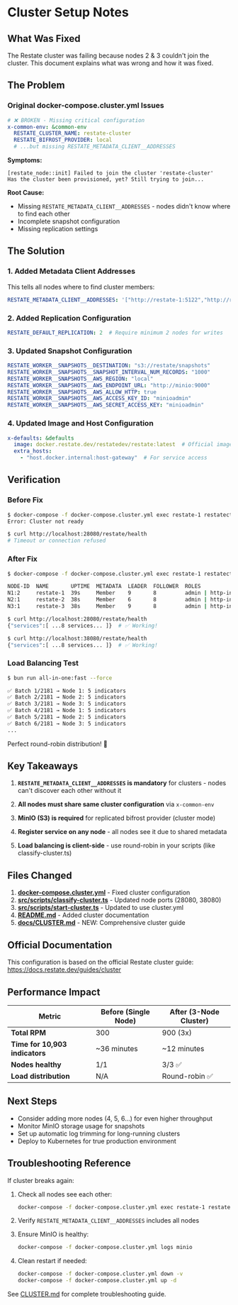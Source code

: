# Cluster Setup Notes

## What Was Fixed

The Restate cluster was failing because nodes 2 & 3 couldn't join the cluster. This document explains what was wrong and how it was fixed.

## The Problem

### Original docker-compose.cluster.yml Issues

```yaml
# ❌ BROKEN - Missing critical configuration
x-common-env: &common-env
  RESTATE_CLUSTER_NAME: restate-cluster
  RESTATE_BIFROST_PROVIDER: local
  # ...but missing RESTATE_METADATA_CLIENT__ADDRESSES
```

**Symptoms:**
```
[restate_node::init] Failed to join the cluster 'restate-cluster'
Has the cluster been provisioned, yet? Still trying to join...
```

**Root Cause:**
- Missing `RESTATE_METADATA_CLIENT__ADDRESSES` - nodes didn't know where to find each other
- Incomplete snapshot configuration
- Missing replication settings

## The Solution

### 1. Added Metadata Client Addresses

This tells all nodes where to find cluster members:

```yaml
RESTATE_METADATA_CLIENT__ADDRESSES: '["http://restate-1:5122","http://restate-2:5122","http://restate-3:5122"]'
```

### 2. Added Replication Configuration

```yaml
RESTATE_DEFAULT_REPLICATION: 2  # Require minimum 2 nodes for writes
```

### 3. Updated Snapshot Configuration

```yaml
RESTATE_WORKER__SNAPSHOTS__DESTINATION: "s3://restate/snapshots"
RESTATE_WORKER__SNAPSHOTS__SNAPSHOT_INTERVAL_NUM_RECORDS: "1000"
RESTATE_WORKER__SNAPSHOTS__AWS_REGION: "local"
RESTATE_WORKER__SNAPSHOTS__AWS_ENDPOINT_URL: "http://minio:9000"
RESTATE_WORKER__SNAPSHOTS__AWS_ALLOW_HTTP: true
RESTATE_WORKER__SNAPSHOTS__AWS_ACCESS_KEY_ID: "minioadmin"
RESTATE_WORKER__SNAPSHOTS__AWS_SECRET_ACCESS_KEY: "minioadmin"
```

### 4. Updated Image and Host Configuration

```yaml
x-defaults: &defaults
  image: docker.restate.dev/restatedev/restate:latest  # Official image
  extra_hosts:
    - "host.docker.internal:host-gateway"  # For service access
```

## Verification

### Before Fix

```bash
$ docker-compose -f docker-compose.cluster.yml exec restate-1 restatectl status
Error: Cluster not ready
```

```bash
$ curl http://localhost:28080/restate/health
# Timeout or connection refused
```

### After Fix

```bash
$ docker-compose -f docker-compose.cluster.yml exec restate-1 restatectl status

NODE-ID  NAME       UPTIME  METADATA  LEADER  FOLLOWER  ROLES
N1:2     restate-1  39s     Member    9       8         admin | http-ingress | worker
N2:1     restate-2  38s     Member    6       8         admin | http-ingress | worker
N3:1     restate-3  38s     Member    9       8         admin | http-ingress | worker
```

```bash
$ curl http://localhost:28080/restate/health
{"services":[ ...8 services... ]}  # ✅ Working!

$ curl http://localhost:38080/restate/health
{"services":[ ...8 services... ]}  # ✅ Working!
```

### Load Balancing Test

```bash
$ bun run all-in-one:fast --force

✅ Batch 1/2181 → Node 1: 5 indicators
✅ Batch 2/2181 → Node 2: 5 indicators
✅ Batch 3/2181 → Node 3: 5 indicators
✅ Batch 4/2181 → Node 1: 5 indicators
✅ Batch 5/2181 → Node 2: 5 indicators
✅ Batch 6/2181 → Node 3: 5 indicators
...
```

Perfect round-robin distribution! 🎉

## Key Takeaways

1. **`RESTATE_METADATA_CLIENT__ADDRESSES` is mandatory** for clusters - nodes can't discover each other without it

2. **All nodes must share same cluster configuration** via `x-common-env`

3. **MinIO (S3) is required** for replicated bifrost provider (cluster mode)

4. **Register service on any node** - all nodes see it due to shared metadata

5. **Load balancing is client-side** - use round-robin in your scripts (like classify-cluster.ts)

## Files Changed

1. **[docker-compose.cluster.yml](../docker-compose.cluster.yml)** - Fixed cluster configuration
2. **[src/scripts/classify-cluster.ts](../src/scripts/classify-cluster.ts)** - Updated node ports (28080, 38080)
3. **[src/scripts/start-cluster.ts](../src/scripts/start-cluster.ts)** - Updated to use cluster.yml
4. **[README.md](../README.md)** - Added cluster documentation
5. **[docs/CLUSTER.md](CLUSTER.md)** - NEW: Comprehensive cluster guide

## Official Documentation

This configuration is based on the official Restate cluster guide:
https://docs.restate.dev/guides/cluster

## Performance Impact

| Metric | Before (Single Node) | After (3-Node Cluster) |
|--------|---------------------|----------------------|
| **Total RPM** | 300 | 900 (3x) |
| **Time for 10,903 indicators** | ~36 minutes | ~12 minutes |
| **Nodes healthy** | 1/1 | 3/3 ✅ |
| **Load distribution** | N/A | Round-robin ✅ |

## Next Steps

- Consider adding more nodes (4, 5, 6...) for even higher throughput
- Monitor MinIO storage usage for snapshots
- Set up automatic log trimming for long-running clusters
- Deploy to Kubernetes for true production environment

## Troubleshooting Reference

If cluster breaks again:

1. Check all nodes see each other:
   ```bash
   docker-compose -f docker-compose.cluster.yml exec restate-1 restatectl status
   ```

2. Verify `RESTATE_METADATA_CLIENT__ADDRESSES` includes all nodes

3. Ensure MinIO is healthy:
   ```bash
   docker-compose -f docker-compose.cluster.yml logs minio
   ```

4. Clean restart if needed:
   ```bash
   docker-compose -f docker-compose.cluster.yml down -v
   docker-compose -f docker-compose.cluster.yml up -d
   ```

See [CLUSTER.md](CLUSTER.md#troubleshooting) for complete troubleshooting guide.
